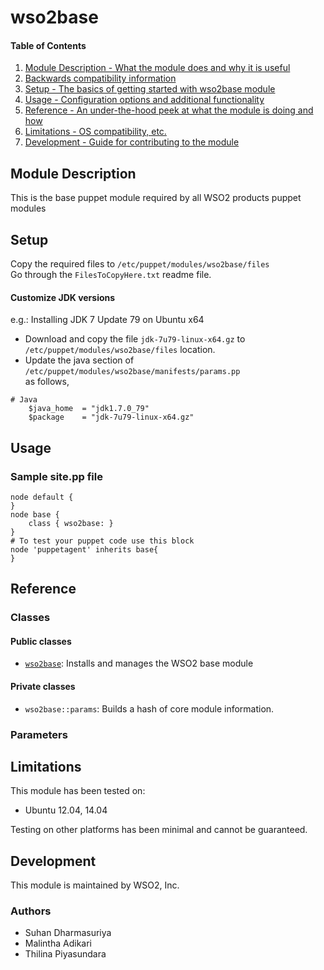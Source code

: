# wso2base  

#### Table of Contents  

1. [Module Description - What the module does and why it is useful](#module-description)
2. [Backwards compatibility information](#backwards-compatibility)
3. [Setup - The basics of getting started with wso2base module](#setup)
4. [Usage - Configuration options and additional functionality](#usage)
5. [Reference - An under-the-hood peek at what the module is doing and how](#reference)
6. [Limitations - OS compatibility, etc.](#limitations)
7. [Development - Guide for contributing to the module](#development)

## Module Description

This is the base puppet module required by all WSO2 products puppet modules  

## Setup
Copy the required files to ```/etc/puppet/modules/wso2base/files```  
Go through the ```FilesToCopyHere.txt``` readme file.
   
#### Customize JDK versions
e.g.: Installing JDK 7 Update 79 on Ubuntu x64  
* Download and copy the file ```jdk-7u79-linux-x64.gz``` to  ```/etc/puppet/modules/wso2base/files``` location.  
* Update the java section of ```/etc/puppet/modules/wso2base/manifests/params.pp```   
as follows,  
```
# Java
    $java_home  = "jdk1.7.0_79"
    $package    = "jdk-7u79-linux-x64.gz"
```

## Usage

### Sample site.pp file
```
node default {  
}  
node base {  
    class { wso2base: }  
}  
# To test your puppet code use this block  
node 'puppetagent' inherits base{  
}   
```

## Reference

### Classes

#### Public classes

* [`wso2base`](#wso2base): Installs and manages the WSO2 base module

#### Private classes

* `wso2base::params`: Builds a hash of core module information.

### Parameters


## Limitations

This module has been tested on:

* Ubuntu 12.04, 14.04

Testing on other platforms has been minimal and cannot be guaranteed.

## Development

This module is maintained by WSO2, Inc.

### Authors

* Suhan Dharmasuriya
* Malintha Adikari
* Thilina Piyasundara


